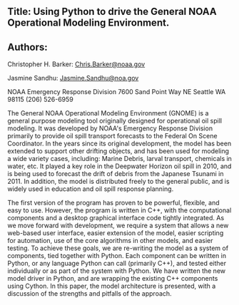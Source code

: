 ## Title: Using Python to drive the General NOAA Operational Modeling Environment.

## Authors:

Christopher H. Barker:          Chris.Barker@noaa.gov

Jasmine Sandhu:          Jasmine.Sandhu@noa.gov


NOAA Emergency Response Division
7600 Sand Point Way NE
Seattle WA 98115
(206) 526-6959

The General NOAA Operational Modeling Environment (GNOME) is a general purpose modeling tool originally designed for operational oil spill modeling. It was developed by NOAA's Emergency Response Division primarily to provide oil spill transport forecasts to the Federal On Scene Coordinator. In the years since its original development, the model has been extended to support other drifting objects, and has been used for modeling a wide variety cases, including: Marine Debris, larval transport, chemicals in water, etc. It played a key role in the Deepwater Horizon oil spill in 2010, and is being used to forecast the drift of debris from the Japanese Tsunami in 2011. In addition, the model is distributed freely to the general public, and is widely used in education and oil spill response planning.

The first version of the program has proven to be powerful, flexible, and easy to use. However, the program is written in C++, with the computational components and a desktop graphical interface code tightly integrated. As we move forward with development, we require a system that allows a new web-based user interface, easier extension of the model, easier scripting for automation, use of the core algorithms in other models, and easier testing. To achieve these goals, we are re-writing the model as a system of components, tied together with Python. Each component can be written in Python, or any language Python can call (primarily C++), and tested either individually or as part of the system with Python. We have written the new model driver in Python, and are wrapping the existing C++ components using Cython. In this paper, the model architecture is presented, with a discussion of the strengths and pitfalls of the approach.

